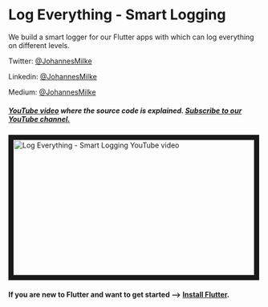 # Log Everything - Smart Logging 
We build a smart logger for our Flutter apps with which can log everything on different levels.


Twitter: [@JohannesMilke](https://twitter.com/JohannesMilke "Twitter Johannes Milke")

Linkedin: [@JohannesMilke](https://linkedin.com/in/JohannesMilke "Linkedin Johannes Milke")

Medium: [@JohannesMilke](https://medium.com/@JohannesMilke "Medium Johannes Milke")

##### [YouTube video](https://www.youtube.com/watch?v=GUi0n9c33os "Youtube Johannes Milke") where the *source code* is explained. [Subscribe to our YouTube channel.](http://www.youtube.com/channel/UC0FD2apauvegCcsvqIBceLA?sub_confirmation=1 "YouTube Subscribe Johannes Milke")  
<a href="https://www.youtube.com/watch?v=GUi0n9c33os&feature=player_embedded
" target="_blank"><img src="http://img.youtube.com/vi/GUi0n9c33os/maxresdefault.jpg" 
alt="Log Everything - Smart Logging  YouTube video" width="480" height="270" border="10" /></a>

#### If you are new to Flutter and want to get started --> [Install Flutter](https://flutter.io/docs/get-started/install "Install Flutter").